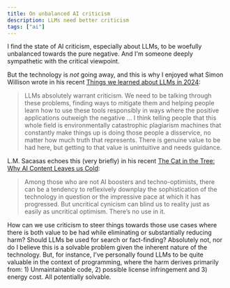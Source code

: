 ```yaml
---
title: On unbalanced AI criticism
description: LLMs need better criticism
tags: ["ai"]
---
```


I find the state of AI criticism, especially about LLMs, to be woefully unbalanced towards the pure negative. And I'm someone deeply sympathetic with the critical viewpoint.

But the technology is *not* going away, and this is why I enjoyed what Simon Willison wrote in his recent [Things we learned about LLMs in 2024](https://simonwillison.net/2024/Dec/31/llms-in-2024/#llms-need-better-criticism):

>LLMs absolutely warrant criticism. We need to be talking through these problems, finding ways to mitigate them and helping people learn how to use these tools responsibly in ways where the positive applications outweigh the negative ... I think telling people that this whole field is environmentally catastrophic plagiarism machines that constantly make things up is doing those people a disservice, no matter how much truth that represents. There is genuine value to be had here, but getting to that value is unintuitive and needs guidance.

L.M. Sacasas echoes this (very briefly) in his recent [The Cat in the Tree: Why AI Content Leaves us Cold](https://theconvivialsociety.substack.com/p/the-cat-in-the-tree-why-ai-content):

>Among those who are not AI boosters and techno-optimists, there can be a tendency to reflexively downplay the sophistication of the technology in question or the impressive pace at which it has progressed. But uncritical cynicism can blind us to reality just as easily as uncritical optimism. There’s no use in it.

How can we use criticism to steer things towards those use cases where there is both value to be had while eliminating or substantially reducing harm? Should LLMs be used for search or fact-finding? Absolutely not, nor do I believe this is a solvable problem given the inherent nature of the technology. But, for instance, I've personally found LLMs to be quite valuable in the context of programming, where the harm derives primarily from: 1) Unmaintainable code, 2) possible license infringement and 3) energy cost. All potentially solvable.
